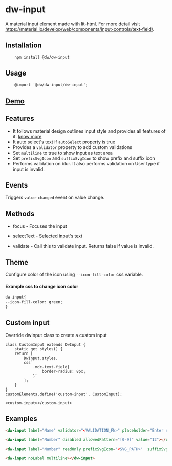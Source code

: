 
# dw-input

A material input element made with lit-html. For more detail visit https://material.io/develop/web/components/input-controls/text-field/.

## Installation

```html
	npm install @dw/dw-input
```

## Usage

```html
	@import '@dw/dw-input/dw-input';
```

## [Demo](https://dreamworldsolutions.github.io/dw-input/demo/index.html)

## Features

- It follows material design outlines input style and provides all features of it. [know more](https://material.io/develop/web/components/input-controls/text-field/)
- It auto select's text if `autoSelect` property is true
- Provides a `validator` property to add custom validations
- Set `multiline` to true to show input as text area
- Set `prefixSvgIcon` and `suffixSvgIcon` to show prefix and suffix icon
- Performs validation on blur. It also performs validation on User type if input is invalid.

## Events

Triggers `value-changed` event on value change.

## Methods

- focus - Focuses the input

- selectText - Selected input's text

- validate - Call this to validate input. Returns false if value is invalid.

## Theme
Configure color of the icon using `--icon-fill-color` css variable.  

#### Example css to change icon color

```html
dw-input{
--icon-fill-color: green;
}
```

## Custom input

Override dwInput class to create a custom input

```
class CustomInput extends DwInput {
	static get styles() {
	return [
		DwInput.styles,
		css`
			.mdc-text-field{
				border-radius: 8px;
			}`
		];
	}
}
customElements.define('custom-input', CustomInput);

<custom-input></custom-input>
```

## Examples

```html
<dw-input label="Name" validator="<VALIDATION_FN>" placeholder="Enter name here" autoSelect required hint="Hint text"></dw-input>

<dw-input label="Number" disabled allowedPattern="[0-9]" value="12"></dw-input>

<dw-input label="Number" readOnly prefixSvgIcon='<SVG_PATH>'  suffixSvgIcon='<SVG_PATH>'></dw-input>

<dw-input noLabel multiline></dw-input>
```